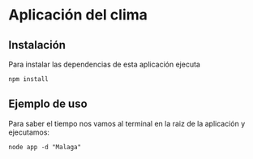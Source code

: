 # Aplicación del clima

## Instalación

Para instalar las dependencias de esta aplicación ejecuta
```
npm install
```

## Ejemplo de uso
Para saber el tiempo nos vamos al terminal en la raiz de la aplicación y ejecutamos:
```
node app -d "Malaga"
```

